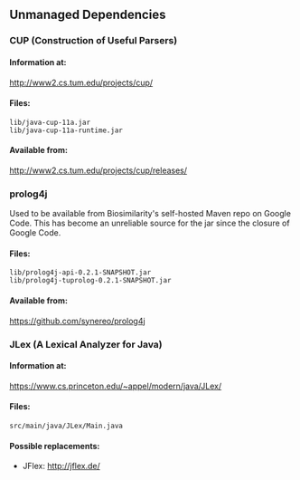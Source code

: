 ## Unmanaged Dependencies

### CUP (Construction of Useful Parsers)

#### Information at:
http://www2.cs.tum.edu/projects/cup/

#### Files:
```
lib/java-cup-11a.jar
lib/java-cup-11a-runtime.jar
```

#### Available from:
http://www2.cs.tum.edu/projects/cup/releases/


### prolog4j

Used to be available from Biosimilarity's self-hosted Maven repo on Google Code.  This has become an unreliable source for the jar since the closure of Google Code.

#### Files:
```
lib/prolog4j-api-0.2.1-SNAPSHOT.jar
lib/prolog4j-tuprolog-0.2.1-SNAPSHOT.jar
```

#### Available from:
https://github.com/synereo/prolog4j


### JLex (A Lexical Analyzer for Java)

#### Information at:
https://www.cs.princeton.edu/~appel/modern/java/JLex/

#### Files:
```
src/main/java/JLex/Main.java
```

#### Possible replacements:
* JFlex: http://jflex.de/
